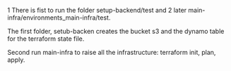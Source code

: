 1 There is fist to run the folder setup-backend/test and 
2 later main-infra/environments_main-infra/test.

The first folder, setub-backen creates the bucket s3 and the dynamo table for the terraform state file.

Second run main-infra to raise all the infrastructure: terraform init, plan, apply.